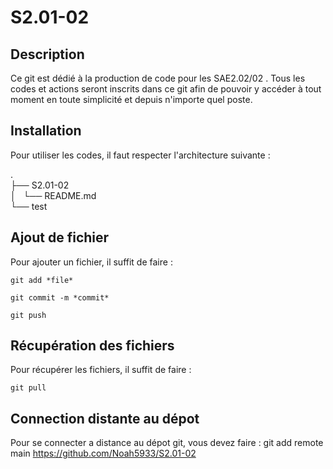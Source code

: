 # S2.01-02

## Description
Ce git est dédié à la production de code pour les SAE2.02/02 . Tous les codes et actions seront inscrits dans ce git afin de pouvoir y accéder à tout moment en toute simplicité et depuis n'importe quel poste.

## Installation

Pour utiliser les codes, il faut respecter l'architecture suivante : 

. \
├── S2.01-02 \
│   └── README.md \
└── test


## Ajout de fichier 

Pour ajouter un fichier, il suffit de faire : 

    git add *file*

    git commit -m *commit* 

    git push 

## Récupération des fichiers

Pour récupérer les fichiers, il suffit de faire : 

    git pull 

## Connection distante au dépot

Pour se connecter a distance au dépot git, vous devez faire : 
    git add remote main https://github.com/Noah5933/S2.01-02
